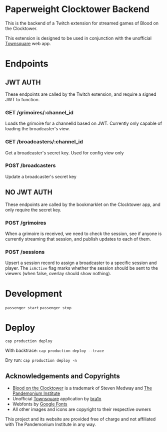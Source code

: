 # Paperweight Clocktower Backend
This is the backend of a Twitch extension for streamed games of Blood on the Clocktower.

This extension is designed to be used in conjunction with the unofficial [Townsquare](https://clocktower.online/) web app. 

# Endpoints

## JWT AUTH
These endpoints are called by the Twitch extension, and require a signed JWT to function.

### GET /grimoires/:channel_id
Loads the grimoire for a channelId based on JWT. Currently only capable of loading the broadcaster's view.

### GET /broadcasters/:channel_id
Get a broadcaster's secret key. Used for config view only
    
### POST /broadcasters
Update a broadcaster's secret key


## NO JWT AUTH
These endpoints are called by the bookmarklet on the Clocktower app, and only require the secret key.

### POST /grimoires
When a grimoire is received, we need to check the session,
see if anyone is currently streaming that session,
and publish updates to each of them.

### POST /sessions
Upsert a session record to assign a broadcaster to a specific session and player.
The `isActive` flag marks whether the session should be sent to the viewers (when false, overlay should show nothing).

# Development
`passenger start` 
`passenger stop`

# Deploy

`cap production deploy`

With backtrace:
`cap production deploy --trace`

Dry run:
`cap production deploy -n`

## Acknowledgements and Copyrights
* [Blood on the Clocktower](https://bloodontheclocktower.com/) is a trademark of Steven Medway and [The Pandemonium Institute](https://www.thepandemoniuminstitute.com/)
* Unofficial [Townsquare](https://github.com/bra1n/townsquare) application by [bra1n](https://github.com/bra1n)
* Webfonts by [Google Fonts](https://fonts.google.com/)
* All other images and icons are copyright to their respective owners

This project and its website are provided free of charge and not affiliated with The Pandemonium Institute in any way.